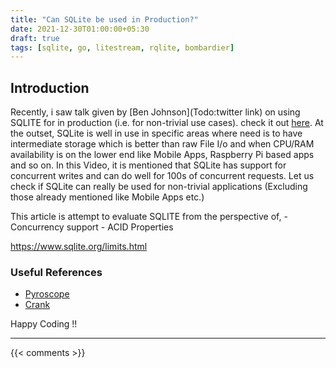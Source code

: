 ```yaml
---
title: "Can SQLite be used in Production?"
date: 2021-12-30T01:00:00+05:30
draft: true
tags: [sqlite, go, litestream, rqlite, bombardier]
---
```


## Introduction

Recently, i saw talk given by [Ben Johnson](Todo:twitter link) on using SQLITE for in production (i.e. for non-trivial use cases). check it out [here](https://www.youtube.com/watch?v=XcAYkriuQ1o). At the outset, SQLite is well in use in specific areas where need is to have  intermediate storage which is better than raw File I/o and when CPU/RAM availability is on the lower end like Mobile Apps, Raspberry Pi based apps and so on. In this Video, it is mentioned that SQLite has support for concurrent writes and can do well for 100s of concurrent requests.  Let us check if SQLite can really be used for non-trivial applications (Excluding those already mentioned like Mobile Apps etc.)



This article is attempt to evaluate SQLITE from the perspective of, 
    - Concurrency support
    - ACID Properties 


https://www.sqlite.org/limits.html

### Useful References

* [Pyroscope](https://pyroscope.io)
* [Crank](https://github.com/dotnet/crank)

Happy Coding !!

---

{{< comments >}}
